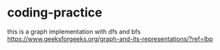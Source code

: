 # coding-practice
this is a graph implementation with dfs and bfs
https://www.geeksforgeeks.org/graph-and-its-representations/?ref=lbp
